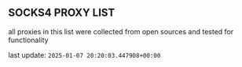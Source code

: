 ## SOCKS4 PROXY LIST

all proxies in this list were collected from open sources and tested for functionality

last update: `2025-01-07 20:20:03.447908+00:00`